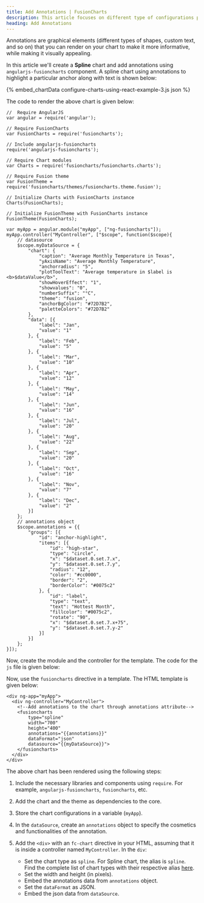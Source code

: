 ```yaml
---
title: Add Annotations | FusionCharts
description: This article focuses on different type of configurations possible using angularjs.
heading: Add Annotations
---
```


Annotations are graphical elements (different types of shapes, custom text, and so on) that you can render on your chart to make it more informative, while making it visually appealing.

In this article we'll create a **Spline** chart and add annotations using `angularjs-fusioncharts` component. A spline chart using annotations to highlight a particular anchor along with text is shown below:

{% embed_chartData configure-charts-using-react-example-3.js json %}

The code to render the above chart is given below:

```
//  Require AngularJS 
var angular = require('angular');

// Require FusionCharts 
var FusionCharts = require('fusioncharts');

// Include angularjs-fusioncharts 
require('angularjs-fusioncharts');

// Require Chart modules 
var Charts = require('fusioncharts/fusioncharts.charts');

// Require Fusion theme
var FusionTheme = require('fusioncharts/themes/fusioncharts.theme.fusion');

// Initialize Charts with FusionCharts instance
Charts(FusionCharts);

// Initialize FusionTheme with FusionCharts instance
FusionTheme(FusionCharts);

var myApp = angular.module("myApp", ["ng-fusioncharts"]);
myApp.controller("MyController", ["$scope", function($scope){
	// datasource
	$scope.myDataSource = {
	    "chart": {
	        "caption": "Average Monthly Temperature in Texas",
	        "yAxisName": "Average Monthly Temperature",
	        "anchorradius": "5",
	        "plotToolText": "Average temperature in $label is <b>$dataValue</b>",
	        "showHoverEffect": "1",
	        "showvalues": "0",
	        "numberSuffix": "°C",
	        "theme": "fusion",
	        "anchorBgColor": "#72D7B2",
	        "paletteColors": "#72D7B2"
	    },
	    "data": [{
	        "label": "Jan",
	        "value": "1"
	    }, {
	        "label": "Feb",
	        "value": "5"
	    }, {
	        "label": "Mar",
	        "value": "10"
	    }, {
	        "label": "Apr",
	        "value": "12"
	    }, {
	        "label": "May",
	        "value": "14"
	    }, {
	        "label": "Jun",
	        "value": "16"
	    }, {
	        "label": "Jul",
	        "value": "20"
	    }, {
	        "label": "Aug",
	        "value": "22"
	    }, {
	        "label": "Sep",
	        "value": "20"
	    }, {
	        "label": "Oct",
	        "value": "16"
	    }, {
	        "label": "Nov",
	        "value": "7"
	    }, {
	        "label": "Dec",
	        "value": "2"
	    }]
	};
	// annotations object
	$scope.annotations = {{
		"groups": [{
	        "id": "anchor-highlight",
	        "items": [{
	            "id": "high-star",
	            "type": "circle",
	            "x": "$dataset.0.set.7.x",
	            "y": "$dataset.0.set.7.y",
	            "radius": "12",
	            "color": "#cc0000",
	            "border": "2",
	            "borderColor": "#0075c2"
	        }, {
	            "id": "label",
	            "type": "text",
	            "text": "Hottest Month",
	            "fillcolor": "#0075c2",
	            "rotate": "90",
	            "x": "$dataset.0.set.7.x+75",
	            "y": "$dataset.0.set.7.y-2"
	        }]
	    }]
	};
}]);
```

Now, create the module and the controller for the template. The code for the `js` file is given below:

Now, use the `fusioncharts` directive in a template. The HTML template is given below:

```
<div ng-app="myApp">
  <div ng-controller="MyController"> 
    <!--Add annotations to the chart through annotations attribute-->
    <fusioncharts
        type="spline"
        width="700"
        height="400"
        annotations="{{annotations}}"
        dataFormat="json"
        datasource="{{myDataSource}}">
    </fusioncharts>
  </div>
</div>
```

The above chart has been rendered using the following steps:

1. Include the necessary libraries and components using `require`. For example, `angularjs-fusioncharts`, `fusioncharts`, etc.

2. Add the chart and the theme as dependencies to the core.

3. Store the chart configurations in a variable (`myApp`).

4. In the `dataSource`, create an `annotations` object to specify the cosmetics and functionalities of the annotation.

5. Add the `<div>` with an `fc-chart` directive in your HTML, assuming that it is inside a controller named `MyController`. In the `div`:
    * Set the chart type as `spline`. For Spline chart, the alias is `spline`. Find the complete list of chart types with their respective alias [here](https://www.fusioncharts.com/dev/chart-guide/list-of-charts).
    * Set the width and height (in pixels).
    * Embed the annotations data from `annotations` object.
    * Set the `dataFormat` as JSON.
	* Embed the json data from `dataSource`.